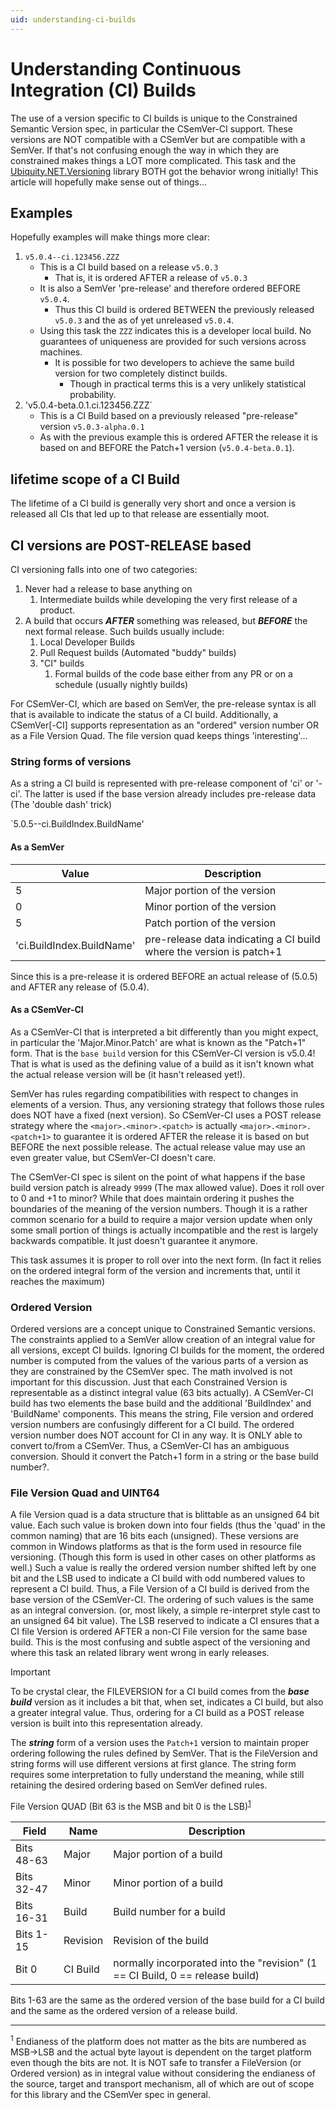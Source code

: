 ```yaml
---
uid: understanding-ci-builds
---
```

# Understanding Continuous Integration (CI) Builds
The use of a version specific to CI builds is unique to the Constrained Semantic
Version spec, in particular the CSemVer-CI support. These versions are NOT compatible
with a CSemVer but are compatible with a SemVer. If that's not confusing enough the
way in which they are constrained makes things a LOT more complicated. This task and
the [Ubiquity.NET.Versioning](https://www.nuget.org/packages/Ubiquity.NET.Versioning)
library BOTH got the behavior wrong initially! This article will hopefully make sense
out of things...

## Examples
Hopefully examples will make things more clear:

1) `v5.0.4--ci.123456.ZZZ`
    * This is a CI build based on a release `v5.0.3`
        * That is, it is ordered AFTER a release of `v5.0.3`
    * It is also a SemVer 'pre-release' and therefore ordered BEFORE
      `v5.0.4`.
        * Thus this CI build is ordered BETWEEN the previously released `v5.0.3` and
          the as of yet unreleased `v5.0.4`.
    * Using this task the `ZZZ` indicates this is a developer local build. No
      guarantees of uniqueness are provided for such versions across machines.
        * It is possible for two developers to achieve the same build version for two
          completely distinct builds.
            * Though in practical terms this is a very unlikely statistical
              probability.
2) 'v5.0.4-beta.0.1.ci.123456.ZZZ`
    * This is a CI Build based on a previously released "pre-release" version
      `v5.0.3-alpha.0.1`
    * As with the previous example this is ordered AFTER the release it is based on
      and BEFORE the Patch+1 version (`v5.0.4-beta.0.1`).

## lifetime scope of a CI Build
The lifetime of a CI build is generally very short and once a version is released
all CIs that led up to that release are essentially moot.

## CI versions are POST-RELEASE based
CI versioning falls into one of two categories:
1) Never had a release to base anything on
    1) Intermediate builds while developing the very first release of a product.
2) A build that occurs ***AFTER*** something was released, but ***BEFORE*** the
   next formal release. Such builds usually include:
    1) Local Developer Builds
    2) Pull Request builds (Automated "buddy" builds)
    3) "CI" builds
        1) Formal builds of the code base either from any PR or on a schedule (usually
           nightly builds)

For CSemVer-CI, which are based on SemVer, the pre-release syntax is all that is
available to indicate the status of a CI build. Additionally, a CSemVer[-CI] supports
representation as an "ordered" version number OR as a File Version Quad. The file
version quad keeps things 'interesting'...

### String forms of versions
As a string a CI build is represented with pre-release component of 'ci' or '-ci'. The
latter is used if the base version already includes pre-release data (The 'double dash'
trick)

`5.0.5--ci.BuildIndex.BuildName'

#### As a SemVer

| Value | Description
|-------|------------|
| 5 | Major portion of the version |
| 0 | Minor portion of the version |
| 5 | Patch portion of the version |
| 'ci.BuildIndex.BuildName' | pre-release data indicating a CI build where the version is patch+1 |

Since this is a pre-release it is ordered BEFORE an actual release of (5.0.5) and
AFTER any release of (5.0.4).

#### As a CSemVer-CI
As a CSemVer-CI that is interpreted a bit differently than you might expect, in
particular the 'Major.Minor.Patch' are what is known as the "Patch+1" form. That is
the `base build` version for this CSemVer-CI version is v5.0.4! That is what is used
as the defining value of a build as it isn't known what the actual release version
will be (it hasn't released yet!).

SemVer has rules regarding compatibilities with respect to changes in elements of a
version. Thus, any versioning strategy that follows those rules does NOT have a fixed
(next version). So CSemVer-CI uses a POST release strategy where the
`<major>.<minor>.<patch>` is actually `<major>.<minor>.<patch+1>` to guarantee it is
ordered AFTER the release it is based on but BEFORE the next possible release. The
actual release value may use an even greater value, but CSemVer-CI doesn't care.

The CSemVer-CI spec is silent on the point of what happens if the base build
version patch is already `9999` (The max allowed value). Does it roll over to
0 and +1 to minor? While that does maintain ordering it pushes the boundaries
of the meaning of the version numbers. Though it is a rather common scenario for
a build to require a major version update when only some small portion of things
is actually incompatible and the rest is largely backwards compatible. It just doesn't
guarantee it anymore.

This task assumes it is proper to roll over into the next form. (In fact it relies
on the ordered integral form of the version and increments that, until it reaches the
maximum)

### Ordered Version
Ordered versions are a concept unique to Constrained Semantic versions. The constraints
applied to a SemVer allow creation of an integral value for all versions, except CI
builds. Ignoring CI builds for the moment, the ordered number is computed from the
values of the various parts of a version as they are constrained by the CSemVer spec.
The math involved is not important for this discussion. Just that each Constrained
Version is representable as a distinct integral value (63 bits actually). A CSemVer-CI
build has two elements the base build and the additional 'BuildIndex' and 'BuildName'
components. This means the string, File version and ordered version numbers are
confusingly different for a CI build. The ordered version number does NOT account for
CI in any way. It is ONLY able to convert to/from a CSemVer. Thus, a CSemVer-CI has
an ambiguous conversion. Should it convert the Patch+1 form in a string or the
base build number?.

### File Version Quad and UINT64
A file Version quad is a data structure that is blittable as an unsigned 64 bit value.
Each such value is broken down into four fields (thus the 'quad' in the common naming)
that are 16 bits each (unsigned). These versions are common in Windows platforms as
that is the form used in resource file versioning. (Though this form is used in other
cases on other platforms as well.) Such a value is really the ordered version number
shifted left by one bit and the LSB used to indicate a CI build with odd numbered
values to represent a CI build. Thus, a File Version of a CI build is derived from
the base version of the CSemVer-CI. The ordering of such values is the same as an
integral conversion. (or, most likely, a simple re-interpret style cast to an unsigned
64 bit value). The LSB reserved to indicate a CI ensures that a CI file Version is
ordered AFTER a non-CI File version for the same base build. This is the most
confusing and subtle aspect of the versioning and where this task an related library
went wrong in early releases.

>[!IMPORTANT]
> To be crystal clear, the FILEVERSION for a CI build comes from the ***base build***
> version as it includes a bit that, when set, indicates a CI build, but also a
> greater integral value. Thus, ordering for a CI build as a POST release version is
> built into this representation already.
>
> The ***string*** form of a version uses the `Patch+1` version to maintain proper
> ordering following the rules defined by SemVer. That is the FileVersion and string
> forms will use different versions at first glance. The string form requires some
> interpretation to fully understand the meaning, while still retaining the desired
> ordering based on SemVer defined rules.

File Version QUAD (Bit 63 is the MSB and bit 0 is the LSB)<sup>[1](#footnote_1)</sup>

|Field | Name | Description |
|------|------|-------------|
|Bits 48-63 | Major | Major portion of a build |
|Bits 32-47 | Minor | Minor portion of a build |
|Bits 16-31| Build |  Build number for a build |
|Bits 1-15 | Revision | Revision of the build |
|Bit 0 | CI Build | normally incorporated into the "revision" (1 == CI Build, 0 == release build)|

Bits 1-63 are the same as the ordered version of the base build for a CI build and
the same as the ordered version of a release build.

------
<sup><a id="footnote_1">1</a></sup> Endianess of the platform does not matter as the bits are numbered as MSB->LSB
and the actual byte layout is dependent on the target platform even though the bits
are not. It is NOT safe to transfer a FileVersion (or Ordered version) as in integral
value without considering the endianess of the source, target and transport mechanism,
all of which are out of scope for this library and the CSemVer spec in general.


